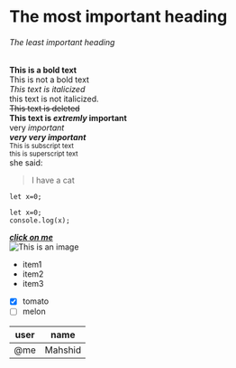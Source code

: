 # The most important heading
###### The least important heading
**This is a bold text**  
This is not a bold text  
*This text is italicized*  
this text is not italicized.  
~~This text is deleted~~  
**This text is _extremly_ important**  
very _important_   
***very very important***  
<sub>This is subscript text</sub>  
<sup>this is superscript text</sup>   
she said:
> I have a cat

`let x=0;`
```
let x=0;
console.log(x);
```
***[click on me](https://github.com/mahshidhooshmand/my-second-repo)***  
![This is an image](https://github.githubassets.com/images/modules/logos_page/GitHub-Mark.png)

- item1
- item2
- item3
- [x] tomato
- [ ] melon  

| user | name |
| -----| ---- |
| @me  | Mahshid |

